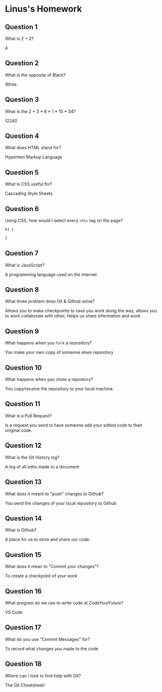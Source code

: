 # Linus's Homework

## Question 1

What is 2 + 2?

4

## Question 2

What is the opposite of Black?

White

## Question 3

What is the  2 * 3 * 6 * 1 * 10 * 34?

12240

## Question 4 

What does HTML stand for?

Hypertext Markup Language

## Question 5

What is CSS useful for?

Cascading Style Sheets
## Question 6

Using CSS, how would I select every `<h1>` tag on the page?

```css
h1 {

}
```

## Question 7

What is JavaScript?

A programming language used on the internet

## Question 8

What three problem does Git & Github solve?

Allows you to make checkpoints to save you work along the way, allows you to work collaborate with other, Helps us share information and work.

## Question 9

What happens when you `fork` a repository?

You make your own copy of someone elses repository

## Question 10 

What happens when you clone a repostory?

You copy/receive the repository to your local machine.

## Question 11

What is a Pull Request?

Is a request you send to have someone add your edited code to their original code.

## Question 12

What is the Git History log?

A log of all edits made to a document

## Question 13

What does it meant to "push" changes to Github?

You send the changes of your local repository to Github

## Question 14

What is Github?

A place for us to store and share our code.

## Question 15

What does it mean to "Commit your changes"?

To create a checkpoint of your work

## Question 16

What program do we use to write code at CodeYourFuture?

VS Code

## Question 17

What do you use "Commit Messages" for?

To record what changes you made to the code

## Question 18

Where can I look to find help with Git?

The Git Cheatsheet!
